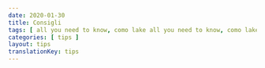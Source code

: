 ```yaml
---
date: 2020-01-30
title: Consigli
tags: [ all you need to know, como lake all you need to know, como lake tips, tutto quello che devi sapere ]
categories: [ tips ]
layout: tips
translationKey: tips
---
```

